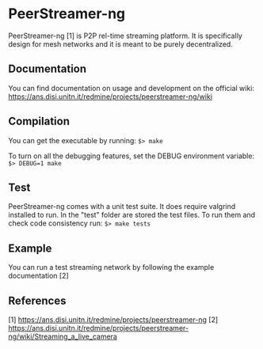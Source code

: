 # PeerStreamer-ng
PeerStreamer-ng [1] is P2P rel-time streaming platform.
It is specifically design for mesh networks and it is meant to be purely decentralized.

## Documentation
You can find documentation on usage and development on the official wiki:
https://ans.disi.unitn.it/redmine/projects/peerstreamer-ng/wiki

## Compilation
You can get the executable by running:
``
$> make
``

To turn on all the debugging features, set the DEBUG environment variable:
``
$> DEBUG=1 make
``

## Test
PeerStreamer-ng comes with a unit test suite. It does require valgrind installed to run.
In the "test" folder are stored the test files. To run them and check code consistency run:
``
$> make tests
``

## Example
You can run a test streaming network by following the example documentation [2]

## References
[1] https://ans.disi.unitn.it/redmine/projects/peerstreamer-ng
[2] https://ans.disi.unitn.it/redmine/projects/peerstreamer-ng/wiki/Streaming_a_live_camera

